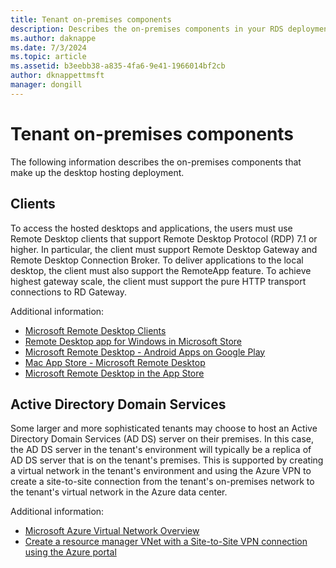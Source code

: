 ```yaml
---
title: Tenant on-premises components
description: Describes the on-premises components in your RDS deployment.
ms.author: daknappe
ms.date: 7/3/2024
ms.topic: article
ms.assetid: b3eebb38-a835-4fa6-9e41-1966014bf2cb
author: dknappettmsft
manager: dongill
---
```

# Tenant on-premises components

The following information describes the on-premises components that make up the desktop hosting deployment.

## Clients

To access the hosted desktops and applications, the users must use Remote Desktop clients that support Remote Desktop Protocol (RDP) 7.1 or higher. In particular, the client must support Remote Desktop Gateway and Remote Desktop Connection Broker. To deliver applications to the local desktop, the client must also support the RemoteApp feature. To achieve highest gateway scale, the client must support the pure HTTP transport connections to RD Gateway.

Additional information:

- [Microsoft Remote Desktop Clients](./clients/remote-desktop-clients.md)
- [Remote Desktop app for Windows in Microsoft Store](https://apps.microsoft.com/windows/app/remote-desktop/051f560e-5e9b-4dad-8b2e-fa5e0b05a480)
- [Microsoft Remote Desktop - Android Apps on Google Play](https://play.google.com/store/apps/details?id=com.microsoft.rdc.android)
- [Mac App Store - Microsoft Remote Desktop](https://apps.apple.com/us/app/microsoft-remote-desktop/id1295203466?mt=12)
- [Microsoft Remote Desktop in the App Store](https://itunes.apple.com/app/microsoft-remote-desktop/id714464092?mt=8)

## Active Directory Domain Services

Some larger and more sophisticated tenants may choose to host an Active Directory Domain Services (AD DS) server on their premises. In this case, the AD DS server in the tenant's environment will typically be a replica of AD DS server that is on the tenant's premises. This is supported by creating a virtual network in the tenant's environment and using the Azure VPN to create a site-to-site connection from the tenant's on-premises network to the tenant's virtual network in the Azure data center.

Additional information:

- [Microsoft Azure Virtual Network Overview](/azure/virtual-network/virtual-networks-overview)
- [Create a resource manager VNet with a Site-to-Site VPN connection using the Azure portal](/azure/vpn-gateway/vpn-gateway-howto-site-to-site-resource-manager-portal)
